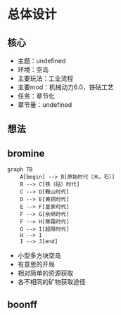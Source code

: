 # 总体设计

## 核心

- 主题：undefined
- 环境：空岛
- 主要玩法：工业流程
- 主要mod：机械动力6.0，铁砧工艺
- 任务：章节化
- 章节量：undefined

## 想法

## bromine

```mermaid
graph TB
    A[begin] --> B[原始时代（木，石）]
    B --> C[铁（砧）时代]
    C --> D[鞍山时代]
    D --> E[黄铜时代]
    E --> F[皇家时代]
    F --> G[余烬时代]
    F --> H[寒霜时代]
    G --> I[超限时代]
    H --> I
    I --> J[end]
```

- 小型多方块空岛
- 有意思的开局
- 相对简单的资源获取
- 各不相同的矿物获取途径

## boonff
